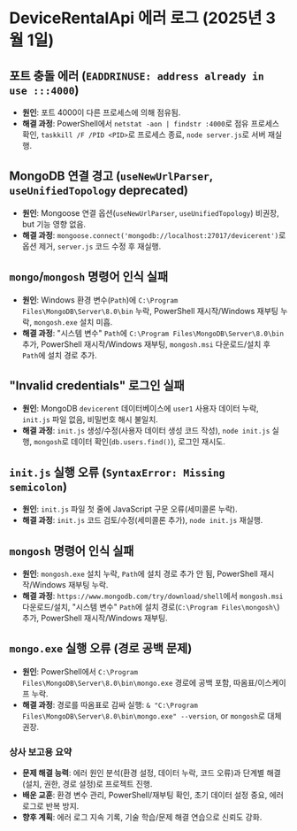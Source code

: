 # DeviceRentalApi 에러 로그 (2025년 3월 1일)

## 포트 충돌 에러 (`EADDRINUSE: address already in use :::4000`)
- **원인**: 포트 4000이 다른 프로세스에 의해 점유됨.
- **해결 과정**: PowerShell에서 `netstat -aon | findstr :4000`로 점유 프로세스 확인, `taskkill /F /PID <PID>`로 프로세스 종료, `node server.js`로 서버 재실행.

## MongoDB 연결 경고 (`useNewUrlParser`, `useUnifiedTopology` deprecated)
- **원인**: Mongoose 연결 옵션(`useNewUrlParser`, `useUnifiedTopology`) 비권장, but 기능 영향 없음.
- **해결 과정**: `mongoose.connect('mongodb://localhost:27017/devicerent')`로 옵션 제거, `server.js` 코드 수정 후 재실행.

## `mongo`/`mongosh` 명령어 인식 실패
- **원인**: Windows 환경 변수(`Path`)에 `C:\Program Files\MongoDB\Server\8.0\bin` 누락, PowerShell 재시작/Windows 재부팅 누락, `mongosh.exe` 설치 미흡.
- **해결 과정**: "시스템 변수" `Path`에 `C:\Program Files\MongoDB\Server\8.0\bin` 추가, PowerShell 재시작/Windows 재부팅, `mongosh.msi` 다운로드/설치 후 `Path`에 설치 경로 추가.

## "Invalid credentials" 로그인 실패
- **원인**: MongoDB `devicerent` 데이터베이스에 `user1` 사용자 데이터 누락, `init.js` 파일 없음, 비밀번호 해시 불일치.
- **해결 과정**: `init.js` 생성/수정(사용자 데이터 생성 코드 작성), `node init.js` 실행, `mongosh`로 데이터 확인(`db.users.find()`), 로그인 재시도.

## `init.js` 실행 오류 (`SyntaxError: Missing semicolon`)
- **원인**: `init.js` 파일 첫 줄에 JavaScript 구문 오류(세미콜론 누락).
- **해결 과정**: `init.js` 코드 검토/수정(세미콜론 추가), `node init.js` 재실행.

## `mongosh` 명령어 인식 실패
- **원인**: `mongosh.exe` 설치 누락, `Path`에 설치 경로 추가 안 됨, PowerShell 재시작/Windows 재부팅 누락.
- **해결 과정**: `https://www.mongodb.com/try/download/shell`에서 `mongosh.msi` 다운로드/설치, "시스템 변수" `Path`에 설치 경로(`C:\Program Files\mongosh\`) 추가, PowerShell 재시작/Windows 재부팅.

## `mongo.exe` 실행 오류 (경로 공백 문제)
- **원인**: PowerShell에서 `C:\Program Files\MongoDB\Server\8.0\bin\mongo.exe` 경로에 공백 포함, 따옴표/이스케이프 누락.
- **해결 과정**: 경로를 따옴표로 감싸 실행: `& "C:\Program Files\MongoDB\Server\8.0\bin\mongo.exe" --version`, or `mongosh`로 대체 권장.

### 상사 보고용 요약
- **문제 해결 능력**: 에러 원인 분석(환경 설정, 데이터 누락, 코드 오류)과 단계별 해결(설치, 권한, 경로 설정)로 프로젝트 진행.
- **배운 교훈**: 환경 변수 관리, PowerShell/재부팅 확인, 초기 데이터 설정 중요, 에러 로그로 반복 방지.
- **향후 계획**: 에러 로그 지속 기록, 기술 학습/문제 해결 연습으로 신뢰도 강화.